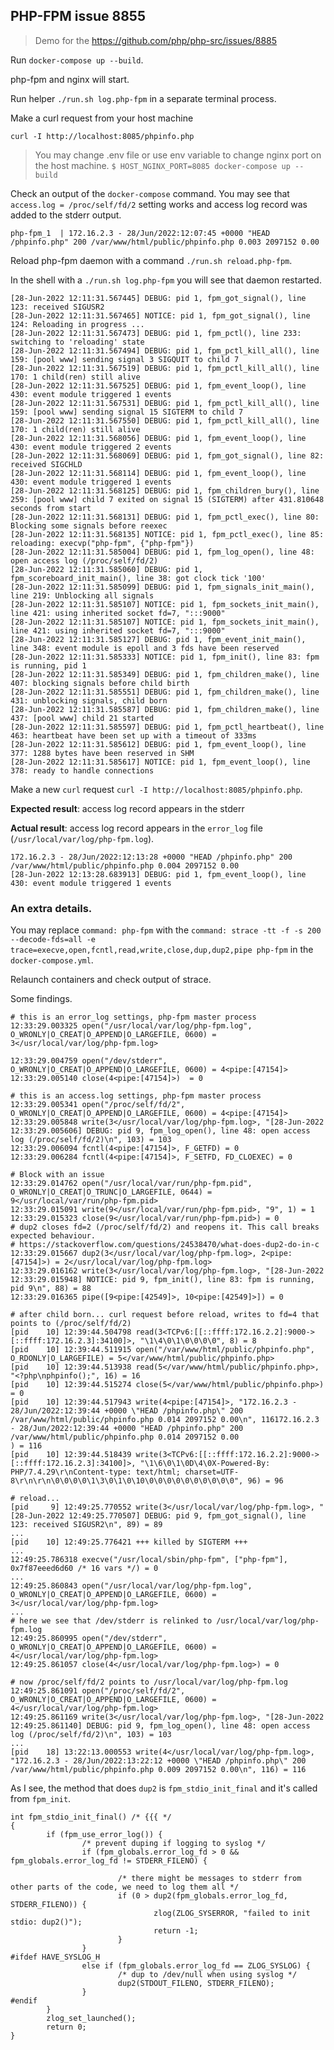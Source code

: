 ## PHP-FPM issue 8855

> Demo for the https://github.com/php/php-src/issues/8885

Run `docker-compose up --build`.

php-fpm and nginx will start.

Run helper `./run.sh log.php-fpm` in a separate terminal process.

Make a curl request from your host machine

`curl -I http://localhost:8085/phpinfo.php`

> You may change .env file or use env variable to change nginx port on the host machine.
> `$ HOST_NGINX_PORT=8085 docker-compose up --build`

Check an output of the `docker-compose` command. You may see that `access.log = /proc/self/fd/2` setting works and
access log record was added to the stderr output.

```shell
php-fpm_1  | 172.16.2.3 - 28/Jun/2022:12:07:45 +0000 "HEAD /phpinfo.php" 200 /var/www/html/public/phpinfo.php 0.003 2097152 0.00
```

Reload php-fpm daemon with a command `./run.sh reload.php-fpm`.

In the shell with a `./run.sh log.php-fpm` you will see that daemon restarted.

```shell
[28-Jun-2022 12:11:31.567445] DEBUG: pid 1, fpm_got_signal(), line 123: received SIGUSR2
[28-Jun-2022 12:11:31.567465] NOTICE: pid 1, fpm_got_signal(), line 124: Reloading in progress ...
[28-Jun-2022 12:11:31.567473] DEBUG: pid 1, fpm_pctl(), line 233: switching to 'reloading' state
[28-Jun-2022 12:11:31.567494] DEBUG: pid 1, fpm_pctl_kill_all(), line 159: [pool www] sending signal 3 SIGQUIT to child 7
[28-Jun-2022 12:11:31.567519] DEBUG: pid 1, fpm_pctl_kill_all(), line 170: 1 child(ren) still alive
[28-Jun-2022 12:11:31.567525] DEBUG: pid 1, fpm_event_loop(), line 430: event module triggered 1 events
[28-Jun-2022 12:11:31.567531] DEBUG: pid 1, fpm_pctl_kill_all(), line 159: [pool www] sending signal 15 SIGTERM to child 7
[28-Jun-2022 12:11:31.567550] DEBUG: pid 1, fpm_pctl_kill_all(), line 170: 1 child(ren) still alive
[28-Jun-2022 12:11:31.568056] DEBUG: pid 1, fpm_event_loop(), line 430: event module triggered 2 events
[28-Jun-2022 12:11:31.568069] DEBUG: pid 1, fpm_got_signal(), line 82: received SIGCHLD
[28-Jun-2022 12:11:31.568114] DEBUG: pid 1, fpm_event_loop(), line 430: event module triggered 1 events
[28-Jun-2022 12:11:31.568125] DEBUG: pid 1, fpm_children_bury(), line 259: [pool www] child 7 exited on signal 15 (SIGTERM) after 431.810648 seconds from start
[28-Jun-2022 12:11:31.568131] DEBUG: pid 1, fpm_pctl_exec(), line 80: Blocking some signals before reexec
[28-Jun-2022 12:11:31.568135] NOTICE: pid 1, fpm_pctl_exec(), line 85: reloading: execvp("php-fpm", {"php-fpm"})
[28-Jun-2022 12:11:31.585004] DEBUG: pid 1, fpm_log_open(), line 48: open access log (/proc/self/fd/2)
[28-Jun-2022 12:11:31.585060] DEBUG: pid 1, fpm_scoreboard_init_main(), line 38: got clock tick '100'
[28-Jun-2022 12:11:31.585099] DEBUG: pid 1, fpm_signals_init_main(), line 219: Unblocking all signals
[28-Jun-2022 12:11:31.585107] NOTICE: pid 1, fpm_sockets_init_main(), line 421: using inherited socket fd=7, ":::9000"
[28-Jun-2022 12:11:31.585107] NOTICE: pid 1, fpm_sockets_init_main(), line 421: using inherited socket fd=7, ":::9000"
[28-Jun-2022 12:11:31.585127] DEBUG: pid 1, fpm_event_init_main(), line 348: event module is epoll and 3 fds have been reserved
[28-Jun-2022 12:11:31.585333] NOTICE: pid 1, fpm_init(), line 83: fpm is running, pid 1
[28-Jun-2022 12:11:31.585349] DEBUG: pid 1, fpm_children_make(), line 407: blocking signals before child birth
[28-Jun-2022 12:11:31.585551] DEBUG: pid 1, fpm_children_make(), line 431: unblocking signals, child born
[28-Jun-2022 12:11:31.585587] DEBUG: pid 1, fpm_children_make(), line 437: [pool www] child 21 started
[28-Jun-2022 12:11:31.585597] DEBUG: pid 1, fpm_pctl_heartbeat(), line 463: heartbeat have been set up with a timeout of 333ms
[28-Jun-2022 12:11:31.585612] DEBUG: pid 1, fpm_event_loop(), line 377: 1288 bytes have been reserved in SHM
[28-Jun-2022 12:11:31.585617] NOTICE: pid 1, fpm_event_loop(), line 378: ready to handle connections
```

Make a new `curl` request `curl -I http://localhost:8085/phpinfo.php`.

**Expected result**: access log record appears in the stderr

**Actual result**: access log record appears in the `error_log` file (`/usr/local/var/log/php-fpm.log`).

```shell
172.16.2.3 - 28/Jun/2022:12:13:28 +0000 "HEAD /phpinfo.php" 200 /var/www/html/public/phpinfo.php 0.004 2097152 0.00
[28-Jun-2022 12:13:28.683913] DEBUG: pid 1, fpm_event_loop(), line 430: event module triggered 1 events
```

### An extra details.

You may replace `command: php-fpm` with the
`command: strace -tt -f -s 200 --decode-fds=all -e trace=execve,open,fcntl,read,write,close,dup,dup2,pipe php-fpm` in the
`docker-compose.yml`.

Relaunch containers and check output of strace.

Some findings.

```shell
# this is an error_log settings, php-fpm master process
12:33:29.003325 open("/usr/local/var/log/php-fpm.log", O_WRONLY|O_CREAT|O_APPEND|O_LARGEFILE, 0600) = 3</usr/local/var/log/php-fpm.log>

12:33:29.004759 open("/dev/stderr", O_WRONLY|O_CREAT|O_APPEND|O_LARGEFILE, 0600) = 4<pipe:[47154]>
12:33:29.005140 close(4<pipe:[47154]>)  = 0

# this is an access.log settings, php-fpm master process
12:33:29.005341 open("/proc/self/fd/2", O_WRONLY|O_CREAT|O_APPEND|O_LARGEFILE, 0600) = 4<pipe:[47154]>
12:33:29.005848 write(3</usr/local/var/log/php-fpm.log>, "[28-Jun-2022 12:33:29.005606] DEBUG: pid 9, fpm_log_open(), line 48: open access log (/proc/self/fd/2)\n", 103) = 103
12:33:29.006094 fcntl(4<pipe:[47154]>, F_GETFD) = 0
12:33:29.006284 fcntl(4<pipe:[47154]>, F_SETFD, FD_CLOEXEC) = 0

# Block with an issue
12:33:29.014762 open("/usr/local/var/run/php-fpm.pid", O_WRONLY|O_CREAT|O_TRUNC|O_LARGEFILE, 0644) = 9</usr/local/var/run/php-fpm.pid>
12:33:29.015091 write(9</usr/local/var/run/php-fpm.pid>, "9", 1) = 1
12:33:29.015323 close(9</usr/local/var/run/php-fpm.pid>) = 0
# dup2 closes fd=2 (/proc/self/fd/2) and reopens it. This call breaks expected behaviour.
# https://stackoverflow.com/questions/24538470/what-does-dup2-do-in-c
12:33:29.015667 dup2(3</usr/local/var/log/php-fpm.log>, 2<pipe:[47154]>) = 2</usr/local/var/log/php-fpm.log>
12:33:29.016162 write(3</usr/local/var/log/php-fpm.log>, "[28-Jun-2022 12:33:29.015948] NOTICE: pid 9, fpm_init(), line 83: fpm is running, pid 9\n", 88) = 88
12:33:29.016365 pipe([9<pipe:[42549]>, 10<pipe:[42549]>]) = 0

# after child born... curl request before reload, writes to fd=4 that points to (/proc/self/fd/2)
[pid    10] 12:39:44.504798 read(3<TCPv6:[[::ffff:172.16.2.2]:9000->[::ffff:172.16.2.3]:34100]>, "\1\4\0\1\0\0\0\0", 8) = 8
[pid    10] 12:39:44.511915 open("/var/www/html/public/phpinfo.php", O_RDONLY|O_LARGEFILE) = 5</var/www/html/public/phpinfo.php>
[pid    10] 12:39:44.513938 read(5</var/www/html/public/phpinfo.php>, "<?php\nphpinfo();", 16) = 16
[pid    10] 12:39:44.515274 close(5</var/www/html/public/phpinfo.php>) = 0
[pid    10] 12:39:44.517943 write(4<pipe:[47154]>, "172.16.2.3 - 28/Jun/2022:12:39:44 +0000 \"HEAD /phpinfo.php\" 200 /var/www/html/public/phpinfo.php 0.014 2097152 0.00\n", 116172.16.2.3 - 28/Jun/2022:12:39:44 +0000 "HEAD /phpinfo.php" 200 /var/www/html/public/phpinfo.php 0.014 2097152 0.00
) = 116
[pid    10] 12:39:44.518439 write(3<TCPv6:[[::ffff:172.16.2.2]:9000->[::ffff:172.16.2.3]:34100]>, "\1\6\0\1\0D\4\0X-Powered-By: PHP/7.4.29\r\nContent-type: text/html; charset=UTF-8\r\n\r\n\0\0\0\0\1\3\0\1\0\10\0\0\0\0\0\0\0\0\0\0", 96) = 96

# reload...
[pid     9] 12:49:25.770552 write(3</usr/local/var/log/php-fpm.log>, "[28-Jun-2022 12:49:25.770507] DEBUG: pid 9, fpm_got_signal(), line 123: received SIGUSR2\n", 89) = 89
...
[pid    10] 12:49:25.776421 +++ killed by SIGTERM +++
...
12:49:25.786318 execve("/usr/local/sbin/php-fpm", ["php-fpm"], 0x7f87eeed6d60 /* 16 vars */) = 0
...
12:49:25.860843 open("/usr/local/var/log/php-fpm.log", O_WRONLY|O_CREAT|O_APPEND|O_LARGEFILE, 0600) = 3</usr/local/var/log/php-fpm.log>
...
# here we see that /dev/stderr is relinked to /usr/local/var/log/php-fpm.log
12:49:25.860995 open("/dev/stderr", O_WRONLY|O_CREAT|O_APPEND|O_LARGEFILE, 0600) = 4</usr/local/var/log/php-fpm.log>
12:49:25.861057 close(4</usr/local/var/log/php-fpm.log>) = 0

# now /proc/self/fd/2 points to /usr/local/var/log/php-fpm.log
12:49:25.861091 open("/proc/self/fd/2", O_WRONLY|O_CREAT|O_APPEND|O_LARGEFILE, 0600) = 4</usr/local/var/log/php-fpm.log>
12:49:25.861169 write(3</usr/local/var/log/php-fpm.log>, "[28-Jun-2022 12:49:25.861140] DEBUG: pid 9, fpm_log_open(), line 48: open access log (/proc/self/fd/2)\n", 103) = 103
...
[pid    18] 13:22:13.000553 write(4</usr/local/var/log/php-fpm.log>, "172.16.2.3 - 28/Jun/2022:13:22:12 +0000 \"HEAD /phpinfo.php\" 200 /var/www/html/public/phpinfo.php 0.009 2097152 0.00\n", 116) = 116
```

As I see, the method that does `dup2` is `fpm_stdio_init_final` and it's called from `fpm_init`.


```
int fpm_stdio_init_final() /* {{{ */
{
        if (fpm_use_error_log()) {
                /* prevent duping if logging to syslog */
                if (fpm_globals.error_log_fd > 0 && fpm_globals.error_log_fd != STDERR_FILENO) {

                        /* there might be messages to stderr from other parts of the code, we need to log them all */
                        if (0 > dup2(fpm_globals.error_log_fd, STDERR_FILENO)) {
                                zlog(ZLOG_SYSERROR, "failed to init stdio: dup2()");
                                return -1;
                        }
                }
#ifdef HAVE_SYSLOG_H
                else if (fpm_globals.error_log_fd == ZLOG_SYSLOG) {
                        /* dup to /dev/null when using syslog */
                        dup2(STDOUT_FILENO, STDERR_FILENO);
                }
#endif
        }
        zlog_set_launched();
        return 0;
}
```
